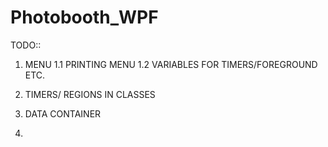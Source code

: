 # Photobooth_WPF

TODO::
1. MENU
1.1 PRINTING MENU
1.2 VARIABLES FOR TIMERS/FOREGROUND ETC.

2. TIMERS/ REGIONS IN CLASSES
3. DATA CONTAINER

4.
